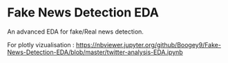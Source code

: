 # Fake News Detection EDA 
 An advanced EDA for fake/Real news detection.

For plotly vizualisation : https://nbviewer.jupyter.org/github/Boogey9/Fake-News-Detection-EDA/blob/master/twitter-analysis-EDA.ipynb
